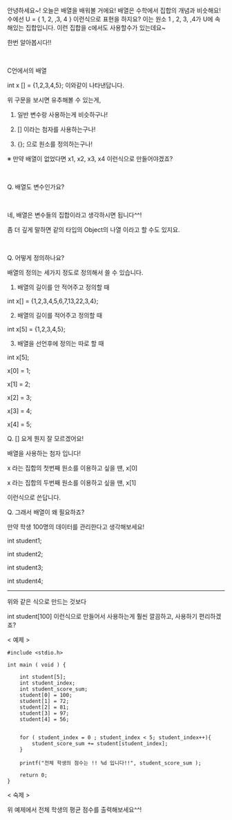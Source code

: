 ﻿﻿﻿





안녕하세요~! 오늘은 배열을 배워볼 거에요!  배열은 수학에서 집합의 개념과 비슷해요! 수에선 U = { 1, 2, ,3, 4  } 이런식으로 표현을 하지요? 이는 원소 1 , 2, 3, ,4가 U에 속해있는 집합입니다. 이런 집합을 c에서도 사용할수가 있는데요~



한번 알아봅시다!!



​ 

C언에서의 배열

int x [] = {1,2,3,4,5}; 이와같이 나타낸답니다.



위 구문을 보시면 유추해볼 수 있는게,

1) 일반 변수랑 사용하는게 비슷하구나!

2) [] 이라는 첨자를 사용하는구나!

3) {}; 으로 원소를 정의하는구나!



※ 만약 배열이 없었다면 x1, x2, x3, x4 이런식으로 만들어야겠죠?





​ 

Q. 배열도 변수인가요?

​

네, 배열은 변수들의 집합이라고 생각하시면 됩니다^^!

좀 더 깊게 말하면 같의 타입의 Object의 나열 이라고 할 수도 있지요.





​ 

Q. 어떻게 정의하나요?



배열의 정의는 세가지 정도로 정의해서 쓸 수 있습니다.



1) 배열의 길이를 안 적어주고 정의할 때

int x[] = {1,2,3,4,5,6,7,13,22,3,4};



2) 배열의 길이를 적어주고 정의할 때

int x[5] = {1,2,3,4,5};



3) 배열을 선언후에 정의는 따로 할 때

int x[5];



x[0] = 1;

x[1] = 2;

x[2] = 3;

x[3] = 4;

x[4] = 5;





Q. [] 요게 뭔지 잘 모르겠어요!



배열을 사용하는 첨자 입니다! 

x 라는 집합의 첫번째 원소를 이용하고 싶을 땐, x[0] 

x 라는 집합의 두번째 원소를 이용하고 싶을 땐, x[1] 

이런식으로 쓴답니다.





Q. 그래서 배열이 왜 필요하죠?



만약 학생 100명의 데이터를 관리한다고 생각해보세요!

int student1;

int student2;

int student3;

int student4;

   - - - 



위와 같은 식으로 만드는 것보다



int student[100] 이런식으로 만들어서 사용하는게 훨씬 깔끔하고, 사용하기 편리하겠죠?





< 예제 >


```
#include <stdio.h>
 
int main ( void ) {
 
    int student[5];
    int student_index;
    int student_score_sum;
    student[0] = 100;
    student[1] = 72;
    student[2] = 81;
    student[3] = 97;
    student[4] = 56;
 
 
    for ( student_index = 0 ; student_index < 5; student_index++){
        student_score_sum += student[student_index];
    }
 
    printf("전체 학생의 점수는 !! %d 입니다!!", student_score_sum );
 
    return 0;
}
```




< 숙제 >



 위 예제에서 전체 학생의 평균 점수를 출력해보세요^^!